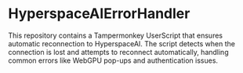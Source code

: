 # HyperspaceAIErrorHandler
This repository contains a Tampermonkey UserScript that ensures automatic reconnection to HyperspaceAI. The script detects when the connection is lost and attempts to reconnect automatically, handling common errors like WebGPU pop-ups and authentication issues.
